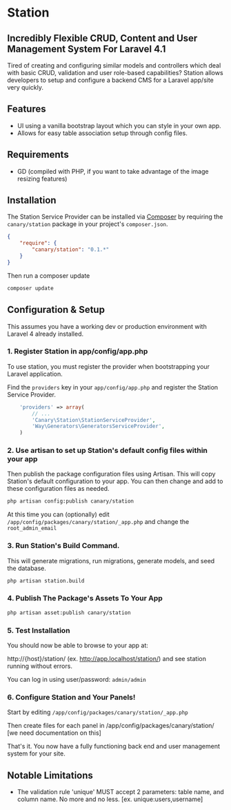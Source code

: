 # Station

## Incredibly Flexible CRUD, Content and User Management System For Laravel 4.1

Tired of creating and configuring similar models and controllers which deal with basic CRUD, validation and user role-based capabilities? Station allows developers to setup and configure a backend CMS for a Laravel app/site very quickly. 

## Features

* UI using a vanilla bootstrap layout which you can style in your own app.
* Allows for easy table association setup through config files.

## Requirements

* GD (compiled with PHP, if you want to take advantage of the image resizing features)

## Installation 

The Station Service Provider can be installed via [Composer](http://getcomposer.org) by requiring the
`canary/station` package in your project's `composer.json`.

```json
{
    "require": {
        "canary/station": "0.1.*"
    }
}
```

Then run a composer update
```sh
composer update
```

## Configuration & Setup

This assumes you have a working dev or production environment with Laravel 4 already installed.

### 1. Register Station in app/config/app.php

To use station, you must register the provider when bootstrapping your Laravel application.

Find the `providers` key in your `app/config/app.php` and register the Station Service Provider.

```php
    'providers' => array(
        // ...
        'Canary\Station\StationServiceProvider',
        'Way\Generators\GeneratorsServiceProvider',
    )
```

### 2. Use artisan to set up Station's default config files within your app

Then publish the package configuration files using Artisan. This will copy Station's default configuration to your app. You can then change and add to these configuration files as needed.

```sh
php artisan config:publish canary/station 
```

At this time you can (optionally) edit `/app/config/packages/canary/station/_app.php` and change the `root_admin_email`

### 3. Run Station's Build Command. 

This will generate migrations, run migrations, generate models, and seed the database.

```sh
php artisan station.build 
```

### 4. Publish The Package's Assets To Your App

```sh
php artisan asset:publish canary/station 
```

### 5. Test Installation

You should now be able to browse to your app at:

http://{host}/station/ (ex. http://app.localhost/station/) and see station running without errors.

You can log in using user/password: `admin/admin`

### 6. Configure Station and Your Panels!

Start by editing `/app/config/packages/canary/station/_app.php`

Then create files for each panel in /app/config/packages/canary/station/ [we need documentation on this]

That's it. You now have a fully functioning back end and user management system for your site.

## Notable Limitations

* The validation rule 'unique' MUST accept 2 parameters: table name, and column name. No more and no less. [ex. unique:users,username]
